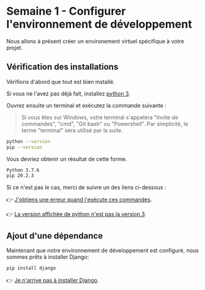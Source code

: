 # Semaine 1 - Configurer l'environnement de développement 

Nous allons à présent créer un environement virtuel spécifique à votre projet.

## Vérification des installations

Vérifions d'abord que tout est bien installé.

Si vous ne l'avez pas déjà fait, installez [python 3](https://www.python.org/downloads/).

Ouvrez ensuite un terminal et exécutez la commande suivante :

> Si vous êtes sur Windows, votre terminal s'appelera "Invite de commandes", "cmd", "Git bash" ou "Powershell". Par simplicité, le terme "terminal" sera utilisé par la suite.

```bash
python --version
pip --version
```

Vous devriez obtenir un résultat de cette forme.

```bash
Python 3.7.6
pip 20.2.3
```

Si ce n'est pas le cas, merci de suivre un des liens ci-dessous :

:point_right: [J'obtiens une erreur quand j'exécute ces commandes](https://github.com/LoicPoullain/je-code/blob/master/regler-les-problemes-de-path.md).

:point_right: [La version affichée de python n'est pas la version 3](https://github.com/LoicPoullain/je-code/blob/master/connaitre-sa-version-de-python.md).

<!--## Création et activation de l'environnement virtuel (optionel)

A présent que nous nous sommes assuré que `python` et `pip` étaient bien installés et accessibles, nous allons configurer notre environnement virtuel.

Pour cela, nous utiliserons la librairie `virtualenv`:

```bash
pip install virtualenv
```

Maintenant créez votre environnement virtuel (nous supposons ici que vous êtes à la racine de votre dépôt Git) :

```bash
virtualenv venv
```

Votre environnement est maintenant créé. Vous pouvez l'activer avec la commande suivante. Cette commande devra être exécutée à chaque fois que vous ouvrirez un nouveau terminal.

*Mac OS, Linux*
```bash
source venv/bin/activate
```

*Windows*
```bash
venv\Scripts\activate
```

> Pour quitter votre environnement virtuel, il vous suffira d'exécuter la commande suivante :
>
> ```bash
> deactivate
> ```
-->

## Ajout d'une dépendance

Maintenant que notre environnement de développement est configuré, nous sommes prêts à installer Django:

```bash
pip install django
```

:point_right: [Je n'arrive pas à installer Django](https://github.com/LoicPoullain/je-code/blob/master/probleme-installation-django.md).